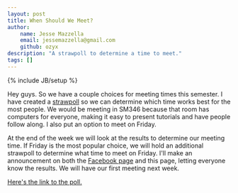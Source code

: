 ```yaml
---
layout: post
title: When Should We Meet?
author:
    name: Jesse Mazzella
    email: jessemazzella@gmail.com
    github: ozyx
description: "A strawpoll to determine a time to meet."
tags: []
---
```

{% include JB/setup %}

Hey guys. So we have a couple choices for meeting times this semester.
I have created a [strawpoll](strawpoll.me/6659198) so we can determine which time works best for the most people.
We would be meeting in SM346 because that room has computers for everyone, making it easy to present tutorials and have people follow along.
I also put an option to meet on Friday.

At the end of the week we will look at the results to determine our meeting time. 
If Friday is the most popular choice, we will hold an additional strawpoll to determine what time to meet on Friday.
I'll make an announcement on both the [Facebook page](https://www.facebook.com/groups/SaddlebackCollegeCSS) and this page, letting everyone know the results.
We will have our first meeting next week.

[Here's the link to the poll.](strawpoll.me/6649198)
